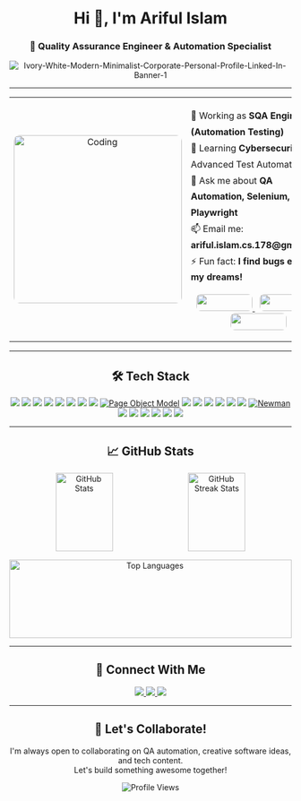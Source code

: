 <h1 align="center">Hi 👋, I'm Ariful Islam</h1>
<h3 align="center">🚀 Quality Assurance Engineer & Automation Specialist</h3>

<p align="center">
  <img 
    <a href='https://postimg.cc/YhNhWBVX' target='_blank'><img src='https://i.postimg.cc/hP6xNS0q/Ivory-White-Modern-Minimalist-Corporate-Personal-Profile-Linked-In-Banner-1.png' border='0' alt='Ivory-White-Modern-Minimalist-Corporate-Personal-Profile-Linked-In-Banner-1'/></a> 
    
  >
</p>


---

<table align="center">
  <tr>
    <td align="center" width="50%">
      <img src="https://cdn.dribbble.com/users/1162077/screenshots/3848914/programmer.gif" alt="Coding" width="300px" style="border-radius: 10px;">
    </td>
    <td width="50%">
      <ul style="list-style: none; font-size: 16px; line-height: 1.8; padding: 0;">
        <li>🔭 Working as <strong>SQA Engineer L2 (Automation Testing)</strong></li>
        <li>🌱 Learning <strong>Cybersecurity</strong> & Advanced Test Automation</li>
        <li>💬 Ask me about <strong>QA Automation, Selenium, Playwright</strong></li>
        <li>📫 Email me: <strong>ariful.islam.cs.178@gmail.com</strong></li>
        <li>⚡ Fun fact: <strong>I find bugs even in my dreams!</strong></li>
      </ul>
      <p align="center">
        <a href="https://www.linkedin.com/in/ariful-islam178/" target="_blank">
          <img src="https://img.shields.io/badge/LinkedIn-0A66C2?style=for-the-badge&logo=linkedin&logoColor=white" width="100" height="30" style="border-radius: 8px;" />
        </a>
        &nbsp;
        <a href="https://portfolio178.netlify.app" target="_blank">
          <img src="https://img.shields.io/badge/Portfolio-000000?style=for-the-badge&logoColor=white" width="100" height="30" style="border-radius: 8px;" />
        </a>
        &nbsp;
        <a href="https://ariful-cv.netlify.app/" target="_blank">
          <img src="https://img.shields.io/badge/Resume-DC143C?style=for-the-badge&logo=adobe-acrobat-reader&logoColor=white" width="100" height="30" style="border-radius: 8px;" />
        </a>
      </p>
    </td>
  </tr>
</table>


---

<h2 align="center">🛠️ Tech Stack</h2>

<p align="center">
  <!-- Languages & Runtime -->
  <a href="#"><img src="https://img.shields.io/badge/TypeScript-%233178C6.svg?style=for-the-badge&logo=typescript&logoColor=white" /></a>
  <a href="#"><img src="https://img.shields.io/badge/JavaScript-%23323330.svg?style=for-the-badge&logo=javascript&logoColor=%23F7DF1E" /></a>
  <a href="#"><img src="https://img.shields.io/badge/Python-%233670A0.svg?style=for-the-badge&logo=python&logoColor=ffdd54" /></a>
  <a href="#"><img src="https://img.shields.io/badge/Node.js-%23339933.svg?style=for-the-badge&logo=node.js&logoColor=white" /></a>
  <a href="#"><img src="https://img.shields.io/badge/npm-%23CB3837.svg?style=for-the-badge&logo=npm&logoColor=white" /></a>
  <a href="#"><img src="https://img.shields.io/badge/Playwright-%2345ba4b.svg?style=for-the-badge&logo=playwright&logoColor=white" /></a>
  <a href="#"><img src="https://img.shields.io/badge/Selenium-%2343B02A.svg?style=for-the-badge&logo=selenium&logoColor=white" /></a>
  <a href="#"><img src="https://img.shields.io/badge/OWASP_ZAP-%23FF6C37.svg?style=for-the-badge&logo=owasp&logoColor=white" /></a>
  <a href="#"><img src="https://img.shields.io/badge/POM-%23000000.svg?style=for-the-badge&logo=selenium&logoColor=white" alt="Page Object Model" /></a>
  <a href="#"><img src="https://img.shields.io/badge/JMeter-%23D22128.svg?style=for-the-badge&logo=apachejmeter&logoColor=white" /></a>
  <a href="#"><img src="https://img.shields.io/badge/BlazeMeter-%23FF6600.svg?style=for-the-badge&logo=blazemeter&logoColor=white" /></a>
  <a href="#"><img src="https://img.shields.io/badge/Burp_Suite-%23332222.svg?style=for-the-badge&logo=portswigger&logoColor=white" /></a>
  <a href="#"><img src="https://img.shields.io/badge/CircleCI-%23000000.svg?style=for-the-badge&logo=circleci&logoColor=white" /></a>
  <a href="#"><img src="https://img.shields.io/badge/Jenkins-%232C5263.svg?style=for-the-badge&logo=jenkins&logoColor=white" /></a>
  <a href="#"><img src="https://img.shields.io/badge/Azure-%230078D4.svg?style=for-the-badge&logo=microsoftazure&logoColor=white" /></a>
  <a href="#"><img src="https://img.shields.io/badge/Newman-%23FF6C37.svg?style=for-the-badge&logo=postman&logoColor=white" alt="Newman" /></a>
  <a href="#"><img src="https://img.shields.io/badge/GitHub_Actions-%232088FF.svg?style=for-the-badge&logo=githubactions&logoColor=white" /></a>
  <a href="#"><img src="https://img.shields.io/badge/XMind-%23FF6600.svg?style=for-the-badge&logo=xmind&logoColor=white" /></a>
  <a href="#"><img src="https://img.shields.io/badge/Jira-%230052CC.svg?style=for-the-badge&logo=jira&logoColor=white" /></a>
  <a href="#"><img src="https://img.shields.io/badge/Postman-%23FF6C37.svg?style=for-the-badge&logo=postman&logoColor=white" /></a>
  <a href="#"><img src="https://img.shields.io/badge/MySQL-%2300f.svg?style=for-the-badge&logo=mysql&logoColor=white" /></a>
  <a href="#"><img src="https://img.shields.io/badge/Git-%23F05033.svg?style=for-the-badge&logo=git&logoColor=white" /></a>
</p>

---

<h2 align="center">📈 GitHub Stats</h2>

<p align="center" style="display: flex; justify-content: center; gap: 10px; flex-wrap: nowrap; margin-bottom: 15px;">
  <img 
    src="https://github-readme-stats.vercel.app/api?username=Ariful-178&show_icons=true&theme=radical" 
    alt="GitHub Stats" 
    style="width: 45%; height: 140px; object-fit: contain;" 
  />
  <img 
    src="https://github-readme-streak-stats.herokuapp.com/?user=Ariful-178&theme=radical" 
    alt="GitHub Streak Stats" 
    style="width: 45%; height: 140px; object-fit: contain;" 
  />
</p>

<p align="center" style="margin-top: 0;">
  <img 
    src="https://github-readme-stats.vercel.app/api/top-langs/?username=Ariful-178&layout=compact&theme=radical" 
    alt="Top Languages" 
    style="width: 100%; max-width: 700px; height: 140px; object-fit: contain;" 
  />
</p>




---

<h2 align="center">🤝 Connect With Me</h2>

<p align="center">
  <a href="https://www.linkedin.com/in/ariful-islam178/" target="_blank">
    <img src="https://img.shields.io/badge/LinkedIn-%230077B5.svg?style=for-the-badge&logo=linkedin&logoColor=white" />
  </a>
  <a href="https://www.facebook.com/profile.php?id=100059586523376" target="_blank">
    <img src="https://img.shields.io/badge/Facebook-%231877F2.svg?style=for-the-badge&logo=facebook&logoColor=white" />
  </a>
  <a href="mailto:ariful.islam.cs.178@gmail.com">
    <img src="https://img.shields.io/badge/Gmail-%23D14836.svg?style=for-the-badge&logo=gmail&logoColor=white" />
  </a>
</p>

---

<h2 align="center">🚀 Let's Collaborate!</h2>

<p align="center">
  I'm always open to collaborating on QA automation, creative software ideas, and tech content.<br>
  Let's build something awesome together!
</p>

<p align="center">
  <img src="https://komarev.com/ghpvc/?username=Ariful-178&label=Profile%20Views&color=0e75b6&style=flat" alt="Profile Views">
</p>
